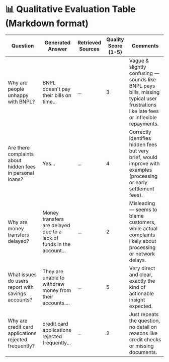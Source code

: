 # 📊 Qualitative Evaluation Table (Markdown format)

| Question | Generated Answer | Retrieved Sources | Quality Score (1-5) | Comments |
|---|---|---|---|---|
| Why are people unhappy with BNPL? | BNPL doesn't pay their bills on time... | ... | 3 | Vague & slightly confusing — sounds like BNPL pays bills, missing typical user frustrations like late fees or inflexible repayments. |
| Are there complaints about hidden fees in personal loans? | Yes... | ... | 4 | Correctly identifies hidden fees but very brief, would improve with examples (processing or early settlement fees). |
| Why are money transfers delayed? | Money transfers are delayed due to a lack of funds in the account... | ... | 2 | Misleading — seems to blame customers, while actual complaints likely about processing or network delays. |
| What issues do users report with savings accounts? | They are unable to withdraw money from their accounts.... | ... | 5 | Very direct and clear, exactly the kind of actionable insight expected. |
| Why are credit card applications rejected frequently? | credit card applications rejected frequently... | ... | 2 | Just repeats the question, no detail on reasons like credit checks or missing documents. |


